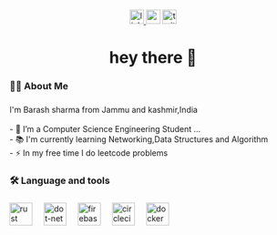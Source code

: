 
  
  ###
  
  <div align="center">
    <a href="https://www.linkedin.com/in/barash-sharma-321705153/">
    <img src="https://img.shields.io/static/v1?message=LinkedIn&logo=linkedin&label=&color=0077B5&logoColor=white&labelColor=&style=for-the-badge" height="25" alt="linkedin logo"  />
    </a>
    <img src="https://img.shields.io/static/v1?message=Youtube&logo=youtube&label=&color=FF0000&logoColor=white&labelColor=&style=for-the-badge" height="25" alt="youtube logo"  />
    <img src="https://img.shields.io/static/v1?message=Twitter&logo=twitter&label=&color=1DA1F2&logoColor=white&labelColor=&style=for-the-badge" height="25" alt="twitter logo"  />
  </div>
  
  ###
  
  
  ###
  
  <h1 align="center">hey there 👋</h1>
  
  ###
  
  <h3 align="left">👩‍💻  About Me</h3>
  
  ###
  
  <p align="left">I'm Barash sharma from Jammu and kashmir,India<br><br>- 🔭 I’m a Computer Science Engineering Student ...<br>- 📚 I'm currently learning Networking,Data Structures and Algorithm<br>- ⚡ In my free time I do leetcode problems</p>
  
  ###
  
  <h3 align="left">🛠 Language and tools</h3>
  
  ###
  
  <div align="left">
    <img src="https://i.redd.it/31b2ii8hchi31.jpg" height="40" alt="rust logo"  />
    <img width="12" />
    <img src="https://logowik.com/content/uploads/images/visual-studio-code7642.jpg" height="40" alt="dot-net logo"  />
    <img width="12" />
    <img src="https://cdn.jsdelivr.net/gh/devicons/devicon/icons/firebase/firebase-plain-wordmark.svg" height="40" alt="firebase logo"  />
    <img width="12" />
    <img src="https://logos-world.net/wp-content/uploads/2022/07/Java-Logo.png" height="40" alt="circleci logo"  />
    <img width="12" />
    <img src="https://cdn.jsdelivr.net/gh/devicons/devicon/icons/docker/docker-plain-wordmark.svg" height="40" alt="docker logo"  />
  </div>
  
  ###
  
  
  
  ###
  

  ###
